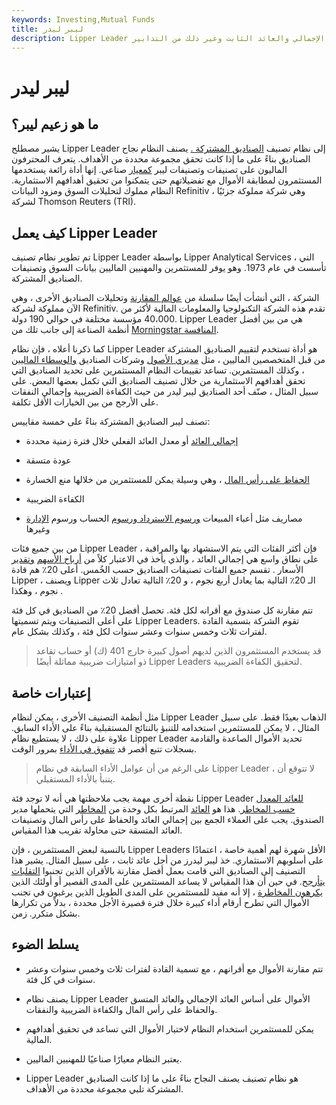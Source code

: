```yaml
---
keywords: Investing,Mutual Funds
title: ليبر ليدر
description: Lipper Leader هو مقياس لنجاح الصناديق المشتركة بناءً على ما إذا كان يفي بمجموعة من الأهداف لتحقيق العائد الإجمالي والعائد الثابت وغير ذلك من التدابير.
---
```


# ليبر ليدر
## ما هو زعيم ليبر؟

يشير مصطلح Lipper Leader إلى نظام تصنيف [الصناديق المشتركة .](/mutualfund) يصنف النظام نجاح الصناديق بناءً على ما إذا كانت تحقق مجموعة محددة من الأهداف. يتعرف المحترفون الماليون على تصنيفات وتصنيفات ليبر [كمعيار](/benchmark) صناعي. إنها أداة رائعة يستخدمها المستثمرون لمطابقة الأموال مع تفضيلاتهم حتى يتمكنوا من تحقيق أهدافهم الاستثمارية. النظام مملوك لتحليلات السوق ومزود البيانات Refinitiv ، وهي شركة مملوكة جزئيًا لشركة Thomson Reuters (TRI).

## كيف يعمل Lipper Leader

تم تطوير نظام تصنيف Lipper Leader بواسطة Lipper Analytical Services ، التي تأسست في عام 1973. وهو يوفر للمستثمرين والمهنيين الماليين بيانات السوق وتصنيفات الصناديق المشتركة.

الشركة ، التي أنشأت أيضًا سلسلة من [عوالم المقارنة](/comparison-universe) وتحليلات الصناديق الأخرى ، وهي الآن مملوكة لشركة Refinitiv. تقدم هذه الشركة التكنولوجيا والمعلومات المالية لأكثر من 40،000 مؤسسة مختلفة في حوالي 190 دولة. Lipper Leader هي من بين أفضل أنظمة الصناعة إلى جانب تلك من [Morningstar المنافسة](/morningstarinc).

كما ذكرنا أعلاه ، فإن نظام Lipper Leader هو أداة تستخدم لتقييم الصناديق المشتركة من قبل المتخصصين الماليين ، مثل [مديري الأصول](/assetmanagement) وشركات الصناديق [والوسطاء الماليين](/financialintermediary) ، وكذلك المستثمرين. تساعد تقييمات النظام المستثمرين على تحديد الصناديق التي تحقق أهدافهم الاستثمارية من خلال تصنيف الصناديق التي تكمل بعضها البعض. على سبيل المثال ، صنّف أحد الصناديق ليبر ليدر من حيث الكفاءة الضريبية وإجمالي النفقات على الأرجح من بين الخيارات الأقل تكلفة.

تصنف ليبر الصناديق المشتركة بناءً على خمسة مقاييس:

- [إجمالي العائد](/totalreturn) أو معدل العائد الفعلي خلال فترة زمنية محددة

- عودة متسقة

- [الحفاظ على رأس المال](/preservationofcapital) ، وهي وسيلة يمكن للمستثمرين من خلالها منع الخسارة

- الكفاءة الضريبية

- مصاريف مثل أعباء المبيعات [ورسوم الاسترداد ورسوم](/redemptionfee) الحساب ورسوم [الإدارة](/managementfee) وغيرها

من بين جميع فئات Lipper Leader ، فإن أكثر الفئات التي يتم الاستشهاد بها والمراقبة على نطاق واسع هي إجمالي العائد ، والذي يأخذ في الاعتبار كلاً من [أرباح الأسهم](/dividend) [وتقدير](/appreciation) الأسعار . تقسم جميع الفئات تصنيفات الصناديق حسب الخُمس. أعلى 20٪ هم قادة Lipper ، ويصنف Lipper الـ 20٪ التالية بما يعادل أربع نجوم ، و 20٪ التالية تعادل ثلاث نجوم ، وهكذا .

تتم مقارنة كل صندوق مع أقرانه لكل فئة. تحصل أفضل 20٪ من الصناديق في كل فئة على أعلى التصنيفات ويتم تسميتها Lipper Leaders. تقوم الشركة بتسمية القادة لفترات ثلاث وخمس سنوات وعشر سنوات لكل فئة ، وكذلك بشكل عام.

> قد يستخدم المستثمرون الذين لديهم أصول كبيرة خارج 401 (ك) أو حساب تقاعد ذو امتيازات ضريبية مماثلة أيضًا Lipper Leaders لتحقيق الكفاءة الضريبية.

>

## إعتبارات خاصة

مثل أنظمة التصنيف الأخرى ، يمكن لنظام Lipper Leader الذهاب بعيدًا فقط. على سبيل المثال ، لا يمكن للمستثمرين استخدامه للتنبؤ بالنتائج المستقبلية بناءً على الأداء السابق. علاوة على ذلك ، لا يستطيع نظام Lipper Leader تحديد الأموال الصاعدة والقادمة بسجلات تتبع أقصر قد [تتفوق في الأداء](/outperform) بمرور الوقت.

> على الرغم من أن عوامل الأداء السابقة في نظام Lipper Leader ، لا تتوقع أن يتنبأ بالأداء المستقبلي.

>

نقطة أخرى مهمة يجب ملاحظتها هي أنه لا توجد فئة Lipper Leader [للعائد المعدل حسب المخاطر](/preservationofcapital). هذا هو [العائد](/return) المرتبط بكل وحدة من [المخاطر](/risk) التي يتحملها مدير الصندوق. يجب على العملاء الجمع بين إجمالي العائد والحفاظ على رأس المال وتصنيفات العائد المتسقة حتى محاولة تقريب هذا المقياس.

بالنسبة لبعض المستثمرين ، فإن Lipper Leaders الأقل شهرة لهم أهمية خاصة ، اعتمادًا على أسلوبهم الاستثماري. خذ ليبر ليدرز من أجل عائد ثابت ، على سبيل المثال. يشير هذا التصنيف إلى الصناديق التي قامت بعمل أفضل مقارنة بالأقران الذين تجنبوا [التقلبات](/volatility) [يتأرجح](/swing). في حين أن هذا المقياس لا يساعد المستثمرين على المدى القصير أو أولئك الذين [يكرهون المخاطرة](/riskaverse) ، إلا أنه مفيد للمستثمرين على المدى الطويل الذين يرغبون في تجنب الأموال التي تطرح أرقام أداء كبيرة خلال فترة قصيرة الأجل محددة ، بدلاً من تكرارها بشكل متكرر. زمن.

## يسلط الضوء

- تتم مقارنة الأموال مع أقرانهم ، مع تسمية القادة لفترات ثلاث وخمس سنوات وعشر سنوات في كل فئة.

- يصنف نظام Lipper Leader الأموال على أساس العائد الإجمالي والعائد المتسق والحفاظ على رأس المال والكفاءة الضريبية والنفقات.

- يمكن للمستثمرين استخدام النظام لاختيار الأموال التي تساعد في تحقيق أهدافهم المالية.

- يعتبر النظام معيارًا صناعيًا للمهنيين الماليين.

- Lipper Leader هو نظام تصنيف يصنف النجاح بناءً على ما إذا كانت الصناديق المشتركة تلبي مجموعة محددة من الأهداف.

